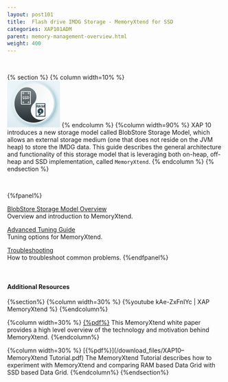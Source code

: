 ```yaml
---
layout: post101
title:  Flash drive IMDG Storage - MemoryXtend for SSD
categories: XAP101ADM
parent: memory-management-overview.html
weight: 400
---
```


<br>

{% section %}
{% column  width=10% %}
<br>
![flash-imdg.png](/attachment_files/subject/flash-imdg.png)
{% endcolumn %}
{%column width=90% %}
XAP 10 introduces a new storage model called BlobStore Storage Model, which allows an external storage medium (one that does not reside on the JVM heap) to store the IMDG data. This guide describes the general architecture and functionality of this storage model that is leveraging both on-heap, off-heap and SSD implementation, called `MemoryXtend`.
{% endcolumn %}
{% endsection %}

<br>

{%fpanel%}

[BlobStore Storage Model Overview](./blobstore-cache-policy.html)<br>
Overview and introduction to MemoryXtend.

[Advanced Tuning Guide](./blobstore-tuning-guide.html)<br>
Tuning options for MemoryXtend.

[Troubleshooting](./blobstore-trouble-shooting.html)<br>
How to troubleshoot common problems.
{%endfpanel%}

<br>

#### Additional Resources

{%section%}
{%column width=30%  %}
{%youtube kAe-ZxFnIYc | XAP MemoryXtend %}
{%endcolumn%}

{%column width=30%  %}
[{%pdf%}](/download_files/White-Paper-ssd-V2.pdf)
This MemoryXtend white paper provides a high level overview of the technology and motivation behind MemoryXtend.
{%endcolumn%}

{%column width=30%  %}
[{%pdf%}](/download_files/XAP10–MemoryXtend Tutorial.pdf)
The MemoryXtend Tutorial describes how to experiment with MemoryXtend and comparing RAM based Data Grid with SSD based Data Grid.
{%endcolumn%}
{%endsection%}

